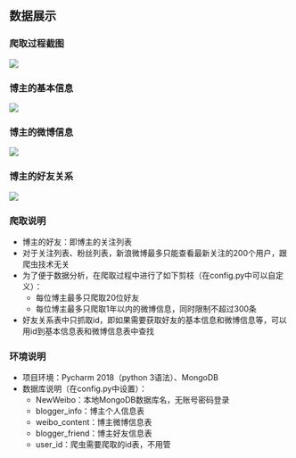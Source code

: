 ## 数据展示

### 爬取过程截图
![](https://i.imgur.com/BWKkRtU.png)

### 博主的基本信息
![](https://i.imgur.com/gUxciiB.png)

### 博主的微博信息
![](https://i.imgur.com/0UBSKKz.jpg)

### 博主的好友关系
![](https://i.imgur.com/B3XCcLO.jpg)

### 爬取说明
- 博主的好友：即博主的关注列表
- 对于关注列表、粉丝列表，新浪微博最多只能查看最新关注的200个用户，跟爬虫技术无关
- 为了便于数据分析，在爬取过程中进行了如下剪枝（在config.py中可以自定义）：
	- 每位博主最多只爬取20位好友
	- 每位博主最多只爬取1年以内的微博信息，同时限制不超过300条
- 好友关系表中只抓取id，即如果需要获取好友的基本信息和微博信息等，可以用id到基本信息表和微博信息表中查找

### 环境说明
- 项目环境：Pycharm 2018（python 3语法）、MongoDB
- 数据库说明（在config.py中设置）：
	- NewWeibo：本地MongoDB数据库名，无账号密码登录
	- blogger_info：博主个人信息表
	- weibo_content：博主微博信息表
	- blogger_friend：博主好友信息表
	- user_id：爬虫需要爬取的id表，不用管